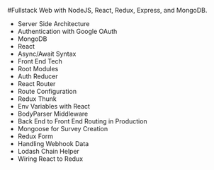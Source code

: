 #Fullstack Web  with NodeJS, React, Redux, Express, and MongoDB.
- Server Side Architecture
- Authentication with Google OAuth
- MongoDB
- React 
- Async/Await Syntax
- Front End Tech
- Root Modules
- Auth Reducer
- React Router
- Route Configuration
- Redux Thunk
- Env Variables with React
- BodyParser Middleware
- Back End to Front End Routing in Production
- Mongoose for Survey Creation
- Redux Form
- Handling Webhook Data
- Lodash Chain Helper
- Wiring React to Redux